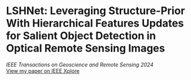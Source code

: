 # LSHNet: Leveraging Structure-Prior With Hierarchical Features Updates for Salient Object Detection in Optical Remote Sensing Images
 _IEEE Transactions on Geoscience and Remote Sensing 2024_   
 [View my paper on IEEE Xplore](https://ieeexplore.ieee.org/document/10699430)

